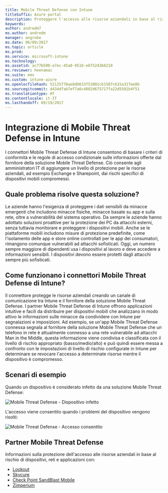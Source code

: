 ```yaml
---
title: Mobile Threat Defense con Intune
titleSuffix: Azure portal
description: Proteggere l'accesso alle risorse aziendali in base al rischio dei dispositivi
keywords: 
author: andredm7
ms.author: andredm
manager: angrobe
ms.date: 06/09/2017
ms.topic: article
ms.prod: 
ms.service: microsoft-intune
ms.technology: 
ms.assetid: ac77b590-a7ec-45a0-9516-ebf5243b6210
ms.reviewer: heenamac
ms.suite: ems
ms.custom: intune-azure
ms.openlocfilehash: 52125f78ae8d0633f53002cb1507c615a327ee8b
ms.sourcegitcommit: d434dfab7ef7a6c4082d675717fa22d5581b4f51
ms.translationtype: HT
ms.contentlocale: it-IT
ms.lasthandoff: 09/19/2017
---
```

# <a name="mobile-threat-defense-integration-with-intune"></a>Integrazione di Mobile Threat Defense in Intune


I connettori Mobile Threat Defense di Intune consentono di basare i criteri di conformità e le regole di accesso condizionale sulle informazioni offerte dal fornitore della soluzione Mobile Threat Defense. Ciò consente agli amministratori IT di aggiungere un livello di protezione per le risorse aziendali, ad esempio Exchange e Sharepoint, dai rischi specifici di dispositivi mobili compromessi.

## <a name="what-problem-does-this-solve"></a>Quale problema risolve questa soluzione?

Le aziende hanno l'esigenza di proteggere i dati sensibili da minacce emergenti che includono minacce fisiche, minacce basate su app e sulla rete, oltre a vulnerabilità del sistema operativo.
Da sempre le aziende hanno adottato soluzioni proattive per la protezione dei PC da attacchi esterni, senza tuttavia monitorare e proteggere i dispositivi mobili. Anche se le piattaforme mobili includono misure di protezione predefinite, come l'isolamento delle app e store online controllati per le app dei consumatori, rimangono comunque vulnerabili ad attacchi sofisticati. Oggi, un numero sempre maggiore di dipendenti usa i dispositivi al lavoro e deve accedere a informazioni sensibili. I dispositivi devono essere protetti dagli attacchi sempre più sofisticati.

## <a name="how-the-intune-mobile-threat-defense-connectors-work"></a>Come funzionano i connettori Mobile Threat Defense di Intune?

Il connettore protegge le risorse aziendali creando un canale di comunicazione tra Intune e il fornitore della soluzione Mobile Threat Defense. I partner Mobile Threat Defense di Intune offrono applicazioni intuitive e facili da distribuire per dispositivi mobili che analizzano in modo attivo le informazioni sulle minacce da condividere con Intune per segnalazioni e imposizioni. Ad esempio, se un'app Mobile Threat Defense connessa segnala al fornitore della soluzione Mobile Threat Defense che un telefono in rete è attualmente connesso a una rete vulnerabile ad attacchi Man in the Middle, questa informazione viene condivisa e classificata con il livello di rischio appropriato (basso/medio/alto) e può quindi essere messa a confronto con le impostazioni di livello di rischio configurate in Intune per determinare se revocare l'accesso a determinate risorse mentre il dispositivo è compromesso.

## <a name="sample-scenarios"></a>Scenari di esempio

Quando un dispositivo è considerato infetto da una soluzione Mobile Threat Defense:

![Mobile Threat Defense - Dispositivo infetto](./media/MTD-image-1.png)

L'accesso viene consentito quando i problemi del dispositivo vengono risolti:

![Mobile Threat Defense - Accesso consentito](./media/MTD-image-2.png)

## <a name="mobile-threat-defense-partners"></a>Partner Mobile Threat Defense

Informazioni sulla protezione dell'accesso alle risorse aziendali in base al rischio di dispositivi, reti e applicazioni con:

- [Lookout](lookout-mobile-threat-defense-connector.md)
- [Skycure](skycure-mobile-threat-defense-connector.md)
- [Check Point SandBlast Mobile](checkpoint-sandblast-mobile-mobile-threat-defense-connector.md)
- [Zimperium](zimperium-mobile-threat-defense-connector.md)